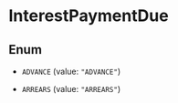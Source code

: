 

# InterestPaymentDue

## Enum


* `ADVANCE` (value: `"ADVANCE"`)

* `ARREARS` (value: `"ARREARS"`)



